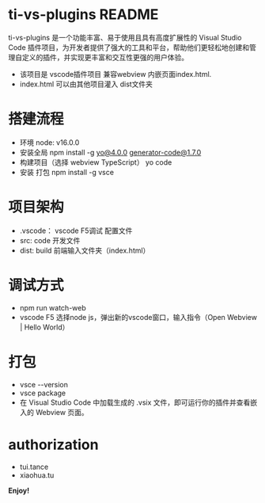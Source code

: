 # ti-vs-plugins README
ti-vs-plugins 是一个功能丰富、易于使用且具有高度扩展性的 Visual Studio Code 插件项目，为开发者提供了强大的工具和平台，帮助他们更轻松地创建和管理自定义的插件，并实现更丰富和交互性更强的用户体验。

- 该项目是 vscode插件项目 兼容webview 内嵌页面index.html.
- index.html 可以由其他项目灌入 dist文件夹

# 搭建流程
- 环境
node: v16.0.0
- 安装全局
npm install -g yo@4.0.0 generator-code@1.7.0
- 构建项目（选择 webview TypeScript）
yo code
- 安装 打包
npm install -g vsce

# 项目架构
- .vscode： vscode F5调试 配置文件
- src: code 开发文件
- dist: build 前端输入文件夹（index.html）

# 调试方式
- npm run watch-web
- vscode F5 选择node js，弹出新的vscode窗口，输入指令（Open Webview | Hello World）

# 打包
- vsce --version
- vsce package
- 在 Visual Studio Code 中加载生成的 .vsix 文件，即可运行你的插件并查看嵌入的 Webview 页面。

# authorization
- tui.tance
- xiaohua.tu

**Enjoy!**
